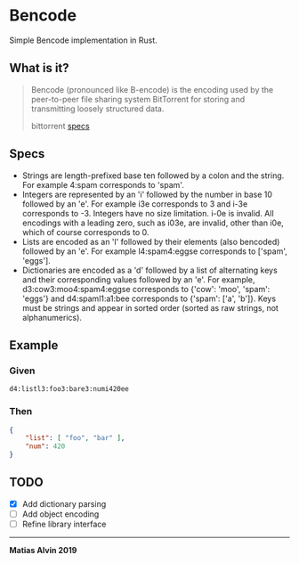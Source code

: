 # Bencode
Simple Bencode implementation in Rust.

## What is it?
> Bencode (pronounced like B-encode) is the encoding used by the peer-to-peer file sharing system BitTorrent for storing and transmitting loosely structured data.
>
> bittorrent [specs](http://www.bittorrent.org/beps/bep_0003.html)

## Specs

- Strings are length-prefixed base ten followed by a colon and the string. For example 4:spam corresponds to 'spam'.
- Integers are represented by an 'i' followed by the number in base 10 followed by an 'e'. For example i3e corresponds to 3 and i-3e corresponds to -3. Integers have no size limitation. i-0e is invalid. All encodings with a leading zero, such as i03e, are invalid, other than i0e, which of course corresponds to 0.
- Lists are encoded as an 'l' followed by their elements (also bencoded) followed by an 'e'. For example l4:spam4:eggse corresponds to ['spam', 'eggs'].
- Dictionaries are encoded as a 'd' followed by a list of alternating keys and their corresponding values followed by an 'e'. For example, d3:cow3:moo4:spam4:eggse corresponds to {'cow': 'moo', 'spam': 'eggs'} and d4:spaml1:a1:bee corresponds to {'spam': ['a', 'b']}. Keys must be strings and appear in sorted order (sorted as raw strings, not alphanumerics).

## Example
### Given
```
d4:listl3:foo3:bare3:numi420ee
```
### Then
```JSON
{
    "list": [ "foo", "bar" ],
    "num": 420
}
```

## TODO
* [x] Add dictionary parsing
* [ ] Add object encoding
* [ ] Refine library interface

---
**Matias Alvin 2019**